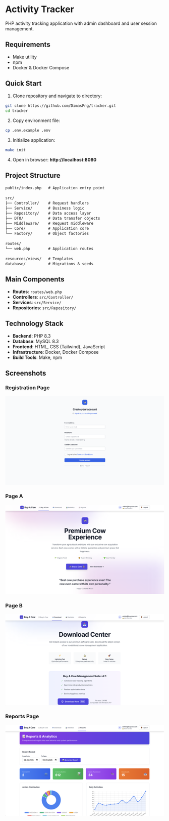 # Activity Tracker

PHP activity tracking application with admin dashboard and user session management.

## Requirements

- Make utility
- npm
- Docker & Docker Compose

## Quick Start

1. Clone repository and navigate to directory:
```bash
git clone https://github.com/DimasPng/tracker.git
cd tracker
```

2. Copy environment file:
```bash
cp .env.example .env
```

3. Initialize application:
```bash
make init
```

4. Open in browser: **http://localhost:8080**

## Project Structure

```
public/index.php   # Application entry point

src/
├── Controller/    # Request handlers
├── Service/       # Business logic
├── Repository/    # Data access layer
├── DTO/           # Data transfer objects
├── Middleware/    # Request middleware
├── Core/          # Application core
└── Factory/       # Object factories

routes/
└── web.php        # Application routes

resources/views/   # Templates
database/          # Migrations & seeds
```

## Main Components

- **Routes**: `routes/web.php`
- **Controllers**: `src/Controller/`
- **Services**: `src/Service/`
- **Repositories**: `src/Repository/`

## Technology Stack

- **Backend**: PHP 8.3
- **Database**: MySQL 8.3
- **Frontend**: HTML, CSS (Tailwind), JavaScript
- **Infrastructure**: Docker, Docker Compose
- **Build Tools**: Make, npm

## Screenshots

### Registration Page
![Registration Page](docs/screens/register-page.png)

### Page A
![Page A](docs/screens/page-a.png)

### Page B
![Page B](docs/screens/page-b.png)

### Reports Page
![Reports Page](docs/screens/report-page.png)
